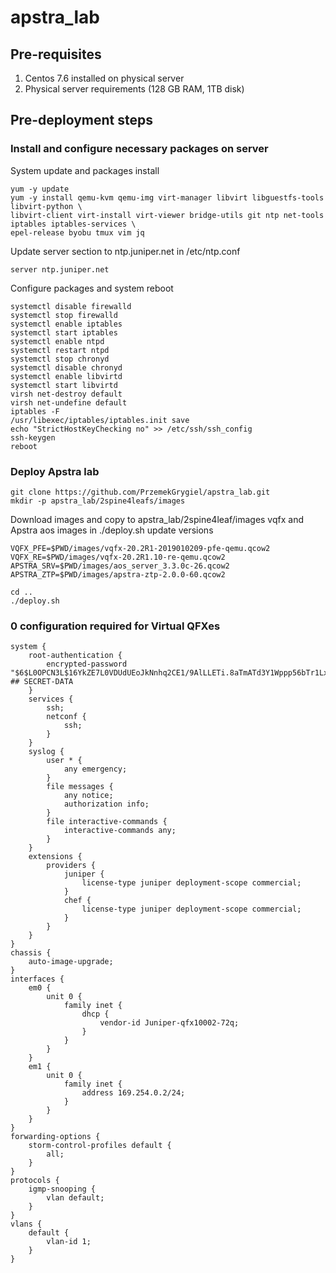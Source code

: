 # apstra_lab
## Pre-requisites

1. Centos 7.6 installed on physical server
2. Physical server requirements (128 GB RAM, 1TB disk)

## Pre-deployment steps

### Install and configure necessary packages on server

System update and packages install
```
yum -y update
yum -y install qemu-kvm qemu-img virt-manager libvirt libguestfs-tools libvirt-python \
libvirt-client virt-install virt-viewer bridge-utils git ntp net-tools iptables iptables-services \
epel-release byobu tmux vim jq
```

Update server section to ntp.juniper.net in /etc/ntp.conf
```
server ntp.juniper.net
```

Configure packages and system reboot
```
systemctl disable firewalld
systemctl stop firewalld
systemctl enable iptables
systemctl start iptables
systemctl enable ntpd
systemctl restart ntpd
systemctl stop chronyd
systemctl disable chronyd
systemctl enable libvirtd
systemctl start libvirtd
virsh net-destroy default
virsh net-undefine default
iptables -F
/usr/libexec/iptables/iptables.init save
echo "StrictHostKeyChecking no" >> /etc/ssh/ssh_config
ssh-keygen
reboot
```

### Deploy Apstra lab

```
git clone https://github.com/PrzemekGrygiel/apstra_lab.git
mkdir -p apstra_lab/2spine4leafs/images
```

>>>
Download images and copy to apstra_lab/2spine4leaf/images vqfx and Apstra aos images
in ./deploy.sh update versions
```
VQFX_PFE=$PWD/images/vqfx-20.2R1-2019010209-pfe-qemu.qcow2
VQFX_RE=$PWD/images/vqfx-20.2R1.10-re-qemu.qcow2
APSTRA_SRV=$PWD/images/aos_server_3.3.0c-26.qcow2
APSTRA_ZTP=$PWD/images/apstra-ztp-2.0.0-60.qcow2
```
>>>

```
cd ..
./deploy.sh
```

### 0 configuration required for Virtual QFXes

```
system {
    root-authentication {
        encrypted-password "$6$L0OPCN3L$16YkZE7L0VDUdUEoJkNnhq2CE1/9AlLLETi.8aTmATd3Y1Wppp56bTr1LxRmFZG61lJTtvmVXypvJkABm96PI1"; ## SECRET-DATA
    }
    services {
        ssh;
        netconf {
            ssh;
        }
    }
    syslog {
        user * {
            any emergency;
        }
        file messages {
            any notice;
            authorization info;
        }
        file interactive-commands {
            interactive-commands any;
        }
    }
    extensions {
        providers {
            juniper {
                license-type juniper deployment-scope commercial;
            }
            chef {
                license-type juniper deployment-scope commercial;
            }
        }
    }
}
chassis {
    auto-image-upgrade;
}
interfaces {
    em0 {
        unit 0 {
            family inet {
                dhcp {
                    vendor-id Juniper-qfx10002-72q;
                }
            }
        }
    }
    em1 {
        unit 0 {
            family inet {
                address 169.254.0.2/24;
            }
        }
    }
}
forwarding-options {
    storm-control-profiles default {
        all;
    }
}
protocols {
    igmp-snooping {
        vlan default;
    }
}
vlans {
    default {
        vlan-id 1;
    }
}
```
